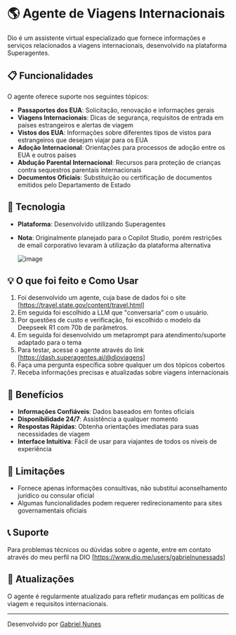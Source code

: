 # 🌎 Agente de Viagens Internacionais

Dio é um assistente virtual especializado que fornece informações e serviços relacionados a viagens internacionais, desenvolvido na plataforma Superagentes.

## 📋 Funcionalidades

O agente oferece suporte nos seguintes tópicos:

- **Passaportes dos EUA**: Solicitação, renovação e informações gerais
- **Viagens Internacionais**: Dicas de segurança, requisitos de entrada em países estrangeiros e alertas de viagem
- **Vistos dos EUA**: Informações sobre diferentes tipos de vistos para estrangeiros que desejam viajar para os EUA
- **Adoção Internacional**: Orientações para processos de adoção entre os EUA e outros países
- **Abdução Parental Internacional**: Recursos para proteção de crianças contra sequestros parentais internacionais
- **Documentos Oficiais**: Substituição ou certificação de documentos emitidos pelo Departamento de Estado

## 🔧 Tecnologia

- **Plataforma**: Desenvolvido utilizando Superagentes
- **Nota**: Originalmente planejado para o Copilot Studio, porém restrições de email corporativo levaram à utilização da plataforma alternativa

  ![image](https://github.com/user-attachments/assets/756a5731-df72-4b49-883f-a0a248ecec95)


## 💡 O que foi feito e Como Usar

1. Foi desenvolvido um agente, cuja base de dados foi o site [https://travel.state.gov/content/travel.html]
2. Em seguida foi escolhido a LLM que "conversaria" com o usuário.
3. Por questões de custo e verificação, foi escolhido o modelo da Deepseek R1 com 70b de parâmetros.
4. Em seguida foi desenvolvido um metaprompt para atendimento/suporte adaptado para o tema
5. Para testar, acesse o agente através do link [https://dash.superagentes.ai/@dioviagens]
6. Faça uma pergunta específica sobre qualquer um dos tópicos cobertos
7. Receba informações precisas e atualizadas sobre viagens internacionais

## 🚀 Benefícios

- **Informações Confiáveis**: Dados baseados em fontes oficiais
- **Disponibilidade 24/7**: Assistência a qualquer momento
- **Respostas Rápidas**: Obtenha orientações imediatas para suas necessidades de viagem
- **Interface Intuitiva**: Fácil de usar para viajantes de todos os níveis de experiência

## 📝 Limitações

- Fornece apenas informações consultivas, não substitui aconselhamento jurídico ou consular oficial
- Algumas funcionalidades podem requerer redirecionamento para sites governamentais oficiais

## 📞 Suporte

Para problemas técnicos ou dúvidas sobre o agente, entre em contato através do meu perfil na DIO [https://www.dio.me/users/gabrielnunessads]

## 🔄 Atualizações

O agente é regularmente atualizado para refletir mudanças em políticas de viagem e requisitos internacionais.

---

Desenvolvido por [Gabriel Nunes](https://github.com/gabrielnuness-ia)
